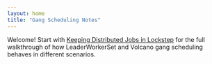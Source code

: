 ```yaml
---
layout: home
title: "Gang Scheduling Notes"
---
```


Welcome! Start with [Keeping Distributed Jobs in Lockstep](./blog.md) for the full walkthrough of how LeaderWorkerSet and Volcano gang scheduling behaves in different scenarios.
